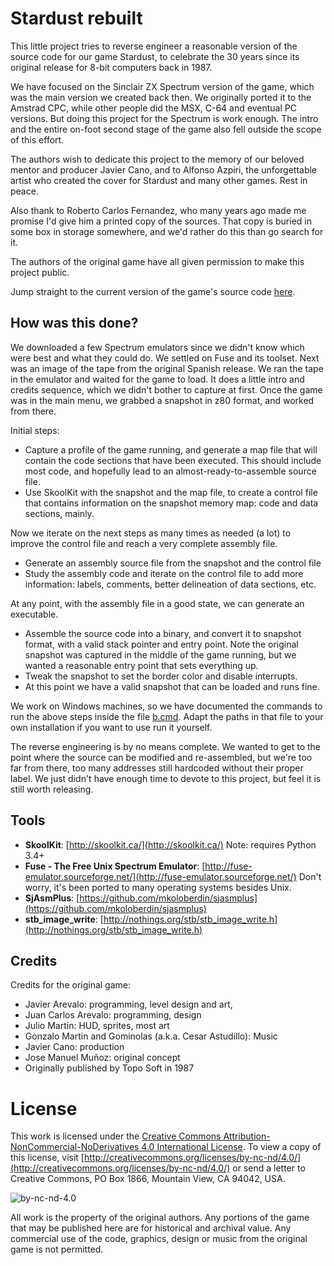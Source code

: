 # Stardust rebuilt

This little project tries to reverse engineer a reasonable version of the
source code for our game Stardust, to celebrate the 30 years since its
original release for 8-bit computers back in 1987.

We have focused on the Sinclair ZX Spectrum version of the game, which was
the main version we created back then. We originally ported it to the
Amstrad CPC, while other people did the MSX, C-64 and eventual PC versions.
But doing this project for the Spectrum is work enough. The intro and the
entire on-foot second stage of the game also fell outside the scope of this
effort.

The authors wish to dedicate this project to the memory of our beloved mentor
and producer Javier Cano, and to Alfonso Azpiri, the unforgettable artist who
created the cover for Stardust and many other games. Rest in peace.

Also thank to Roberto Carlos Fernandez, who many years ago made me promise
I'd give him a printed copy of the sources. That copy is buried in some box
in storage somewhere, and we'd rather do this than go search for it.

The authors of the original game have all given permission to make this
project public.

Jump straight to the current version of the game's source code [here](s1.asm).

## How was this done?

We downloaded a few Spectrum emulators since we didn't know which were best
and what they could do. We settled on Fuse and its toolset. Next was an image
of the tape from the original Spanish release. We ran the tape in the emulator
and waited for the game to load. It does a little intro and credits sequence,
which we didn't bother to capture at first. Once the game was in the main menu,
we grabbed a snapshot in z80 format, and worked from there.

Initial steps:

- Capture a profile of the game running, and generate a map file that will
contain the code sections that have been executed. This should include most
code, and hopefully lead to an almost-ready-to-assemble source file.
- Use SkoolKit with the snapshot and the map file, to create a control file
that contains information on the snapshot memory map: code and data sections,
mainly.

Now we iterate on the next steps as many times as needed (a lot) to improve
the control file and reach a very complete assembly file.

- Generate an assembly source file from the snapshot and the control file
- Study the assembly code and iterate on the control file to add more
information: labels, comments, better delineation of data sections, etc.

At any point, with the assembly file in a good state, we can generate an executable.

- Assemble the source code into a binary, and convert it to snapshot format,
with a valid stack pointer and entry point. Note the original snapshot was
captured in the middle of the game running, but we wanted a reasonable
entry point that sets everything up.
- Tweak the snapshot to set the border color and disable interrupts.
- At this point we have a valid snapshot that can be loaded and runs fine.

We work on Windows machines, so we have documented the commands to run the
above steps inside the file [b.cmd](b.cmd). Adapt the paths in that file to
your own installation if you want to use run it yourself.

The reverse engineering is by no means complete. We wanted to get to the point
where the source can be modified and re-assembled, but we're too far from there,
too many addresses still hardcoded without their proper label. We just didn't
have enough time to devote to this project, but feel it is still worth releasing.

## Tools

- **SkoolKit**: [http://skoolkit.ca/](http://skoolkit.ca/) Note: requires Python 3.4+
- **Fuse - The Free Unix Spectrum Emulator**: [http://fuse-emulator.sourceforge.net/](http://fuse-emulator.sourceforge.net/) Don't worry, it's been ported to many operating systems besides Unix.
- **SjAsmPlus**: [https://github.com/mkoloberdin/sjasmplus](https://github.com/mkoloberdin/sjasmplus)
- **stb_image_write**: [http://nothings.org/stb/stb_image_write.h](http://nothings.org/stb/stb_image_write.h)

## Credits

Credits for the original game:

- Javier Arevalo: programming, level design and art,
- Juan Carlos Arevalo: programming, design
- Julio Martin: HUD, sprites, most art
- Gonzalo Martin and Gominolas (a.k.a. Cesar Astudillo): Music
- Javier Cano: production
- Jose Manuel Muñoz: original concept
- Originally published by Topo Soft in 1987

# License

This work is licensed under the [Creative Commons Attribution-NonCommercial-NoDerivatives
4.0 International License](http://creativecommons.org/licenses/by-nc-nd/4.0/).  To view a copy of this license, visit [http://creativecommons.org/licenses/by-nc-nd/4.0/](http://creativecommons.org/licenses/by-nc-nd/4.0/) or send a letter to Creative Commons, PO Box 1866, Mountain View, CA 94042, USA.

![by-nc-nd-4.0](https://i.creativecommons.org/l/by-nc-nd/4.0/88x31.png)

All work is the property of the original authors. Any portions of the game
that may be published here are for historical and archival value. Any
commercial use of the code, graphics, design or music from the original
game is not permitted.
